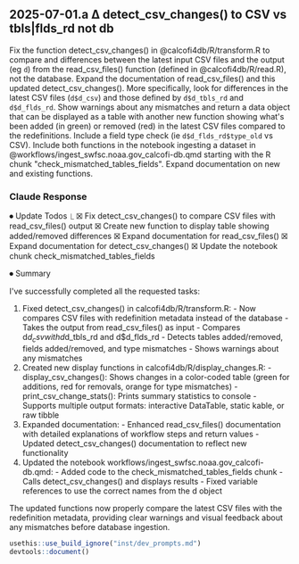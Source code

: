 ## 2025-07-01.a ∆ detect_csv_changes() to CSV vs tbls|flds_rd not db

Fix the function detect_csv_changes() in @calcofi4db/R/transform.R to compare
and differences between the latest input CSV files and the output (eg `d`) from 
the read_csv_files() function (defined in @calcofi4db/R/read.R), not the database. 
Expand the documentation of read_csv_files() and this updated detect_csv_changes(). 
More specifically, look for differences in the latest CSV files (`d$d_csv`) and 
those defined by `d$d_tbls_rd` and `d$d_flds_rd`. Show warnings about any mismatches 
and return a data object that can be displayed as a table with another new 
function showing what's been added (in green) or removed (red) in the latest 
CSV files compared to the redefinitions. Include a field type check 
(ie `d$d_flds_rd$type_old` vs CSV). Include both functions in the notebook ingesting 
a dataset in @workflows/ingest_swfsc.noaa.gov_calcofi-db.qmd starting with the 
R chunk "check_mismatched_tables_fields". Expand documentation on new and existing 
functions.

### Claude Response

⏺ Update Todos
  ⎿ ☒ Fix detect_csv_changes() to compare CSV files with read_csv_files() output
     ☒ Create new function to display table showing added/removed differences
     ☒ Expand documentation for read_csv_files()
     ☒ Expand documentation for detect_csv_changes()
     ☒ Update the notebook chunk check_mismatched_tables_fields

⏺ Summary

  I've successfully completed all the requested tasks:

  1. Fixed detect_csv_changes() in calcofi4db/R/transform.R:
    - Now compares CSV files with redefinition metadata instead of the database
    - Takes the output from read_csv_files() as input
    - Compares d$d_csv with d$d_tbls_rd and d$d_flds_rd
    - Detects tables added/removed, fields added/removed, and type mismatches
    - Shows warnings about any mismatches
  2. Created new display functions in calcofi4db/R/display_changes.R:
    - display_csv_changes(): Shows changes in a color-coded table (green for additions, red for removals, orange for type mismatches)
    - print_csv_change_stats(): Prints summary statistics to console
    - Supports multiple output formats: interactive DataTable, static kable, or raw tibble
  3. Expanded documentation:
    - Enhanced read_csv_files() documentation with detailed explanations of workflow steps and return values
    - Updated detect_csv_changes() documentation to reflect new functionality
  4. Updated the notebook workflows/ingest_swfsc.noaa.gov_calcofi-db.qmd:
    - Added code to the check_mismatched_tables_fields chunk
    - Calls detect_csv_changes() and displays results
    - Fixed variable references to use the correct names from the d object

  The updated functions now properly compare the latest CSV files with the redefinition metadata, providing clear warnings and visual
  feedback about any mismatches before database ingestion.

```r
usethis::use_build_ignore("inst/dev_prompts.md")
devtools::document()
```
